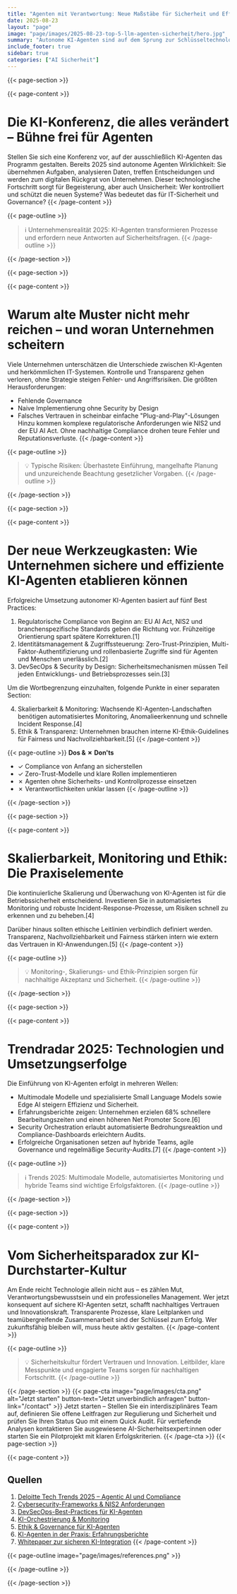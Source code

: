 ```yaml
---
title: "Agenten mit Verantwortung: Neue Maßstäbe für Sicherheit und Effizienz autonomer KI im Unternehmen"
date: 2025-08-23
layout: "page"
image: "page/images/2025-08-23-top-5-llm-agenten-sicherheit/hero.jpg"
summary: "Autonome KI-Agenten sind auf dem Sprung zur Schlüsseltechnologie für Unternehmensautomatisierung, bergen jedoch auch erhebliche Risiken. Dieses Whitepaper beleuchtet die fünf besten Praxisansätze für Sicherheit und Effizienz – mit Fokus auf Regulierung, Identitätsmanagement, DevSecOps-Methoden, Skalierbarkeit und ethischen Leitplanken. Entscheider:innen lernen, typische Fallstricke zu umgehen und den Wandel sicher zu gestalten."
include_footer: true
sidebar: true
categories: ["AI Sicherheit"]
---
```


{{< page-section >}}

{{< page-content >}}
# Die KI-Konferenz, die alles verändert – Bühne frei für Agenten

Stellen Sie sich eine Konferenz vor, auf der ausschließlich KI-Agenten das Programm gestalten. Bereits 2025 sind autonome Agenten Wirklichkeit: Sie übernehmen Aufgaben, analysieren Daten, treffen Entscheidungen und werden zum digitalen Rückgrat von Unternehmen. Dieser technologische Fortschritt sorgt für Begeisterung, aber auch Unsicherheit: Wer kontrolliert und schützt die neuen Systeme? Was bedeutet das für IT-Sicherheit und Governance?
{{< /page-content >}}

{{< page-outline >}}
> ℹ️ Unternehmensrealität 2025: KI-Agenten transformieren Prozesse und erfordern neue Antworten auf Sicherheitsfragen.
{{< /page-outline >}}

{{< /page-section >}}

{{< page-section >}}

{{< page-content >}}
# Warum alte Muster nicht mehr reichen – und woran Unternehmen scheitern

Viele Unternehmen unterschätzen die Unterschiede zwischen KI-Agenten und herkömmlichen IT-Systemen. Kontrolle und Transparenz gehen verloren, ohne Strategie steigen Fehler- und Angriffsrisiken. Die größten Herausforderungen:
- Fehlende Governance
- Naive Implementierung ohne Security by Design
- Falsches Vertrauen in scheinbar einfache "Plug-and-Play"-Lösungen
Hinzu kommen komplexe regulatorische Anforderungen wie NIS2 und der EU AI Act. Ohne nachhaltige Compliance drohen teure Fehler und Reputationsverluste.
{{< /page-content >}}

{{< page-outline >}}
> 💡 Typische Risiken: Überhastete Einführung, mangelhafte Planung und unzureichende Beachtung gesetzlicher Vorgaben.
{{< /page-outline >}}

{{< /page-section >}}

{{< page-section >}}

{{< page-content >}}
# Der neue Werkzeugkasten: Wie Unternehmen sichere und effiziente KI-Agenten etablieren können

Erfolgreiche Umsetzung autonomer KI-Agenten basiert auf fünf Best Practices:

1. Regulatorische Compliance von Beginn an: EU AI Act, NIS2 und branchenspezifische Standards geben die Richtung vor. Frühzeitige Orientierung spart spätere Korrekturen.[1]
2. Identitätsmanagement & Zugriffssteuerung: Zero-Trust-Prinzipien, Multi-Faktor-Authentifizierung und rollenbasierte Zugriffe sind für Agenten und Menschen unerlässlich.[2]
3. DevSecOps & Security by Design: Sicherheitsmechanismen müssen Teil jeden Entwicklungs- und Betriebsprozesses sein.[3]

Um die Wortbegrenzung einzuhalten, folgende Punkte in einer separaten Section:

4. Skalierbarkeit & Monitoring: Wachsende KI-Agenten-Landschaften benötigen automatisiertes Monitoring, Anomalieerkennung und schnelle Incident Response.[4]
5. Ethik & Transparenz: Unternehmen brauchen interne KI-Ethik-Guidelines für Fairness und Nachvollziehbarkeit.[5]
{{< /page-content >}}

{{< page-outline >}}
**Dos & ✗ Don'ts**
- ✓ Compliance von Anfang an sicherstellen
- ✓ Zero-Trust-Modelle und klare Rollen implementieren
- ✗ Agenten ohne Sicherheits- und Kontrollprozesse einsetzen
- ✗ Verantwortlichkeiten unklar lassen
{{< /page-outline >}}

{{< /page-section >}}

{{< page-section >}}

{{< page-content >}}
# Skalierbarkeit, Monitoring und Ethik: Die Praxiselemente

Die kontinuierliche Skalierung und Überwachung von KI-Agenten ist für die Betriebssicherheit entscheidend. Investieren Sie in automatisiertes Monitoring und robuste Incident-Response-Prozesse, um Risiken schnell zu erkennen und zu beheben.[4]

Darüber hinaus sollten ethische Leitlinien verbindlich definiert werden. Transparenz, Nachvollziehbarkeit und Fairness stärken intern wie extern das Vertrauen in KI-Anwendungen.[5]
{{< /page-content >}}

{{< page-outline >}}
> 💡 Monitoring-, Skalierungs- und Ethik-Prinzipien sorgen für nachhaltige Akzeptanz und Sicherheit.
{{< /page-outline >}}

{{< /page-section >}}

{{< page-section >}}

{{< page-content >}}
# Trendradar 2025: Technologien und Umsetzungserfolge

Die Einführung von KI-Agenten erfolgt in mehreren Wellen:
- Multimodale Modelle und spezialisierte Small Language Models sowie Edge AI steigern Effizienz und Sicherheit.
- Erfahrungsberichte zeigen: Unternehmen erzielen 68% schnellere Bearbeitungszeiten und einen höheren Net Promoter Score.[6]
- Security Orchestration erlaubt automatisierte Bedrohungsreaktion und Compliance-Dashboards erleichtern Audits.
- Erfolgreiche Organisationen setzen auf hybride Teams, agile Governance und regelmäßige Security-Audits.[7]
{{< /page-content >}}

{{< page-outline >}}
> ℹ️ Trends 2025: Multimodale Modelle, automatisiertes Monitoring und hybride Teams sind wichtige Erfolgsfaktoren.
{{< /page-outline >}}

{{< /page-section >}}

{{< page-section >}}

{{< page-content >}}
# Vom Sicherheitsparadox zur KI-Durchstarter-Kultur

Am Ende reicht Technologie allein nicht aus – es zählen Mut, Verantwortungsbewusstsein und ein professionelles Management. Wer jetzt konsequent auf sichere KI-Agenten setzt, schafft nachhaltiges Vertrauen und Innovationskraft. Transparente Prozesse, klare Leitplanken und teamübergreifende Zusammenarbeit sind der Schlüssel zum Erfolg. Wer zukunftsfähig bleiben will, muss heute aktiv gestalten.
{{< /page-content >}}

{{< page-outline >}}
> 💡 Sicherheitskultur fördert Vertrauen und Innovation. Leitbilder, klare Messpunkte und engagierte Teams sorgen für nachhaltigen Fortschritt.
{{< /page-outline >}}

{{< /page-section >}}
{{< page-cta image="page/images/cta.png" alt="Jetzt starten" button-text="Jetzt unverbindlich anfragen" button-link="/contact" >}}
Jetzt starten – Stellen Sie ein interdisziplinäres Team auf, definieren Sie offene Leitfragen zur Regulierung und Sicherheit und prüfen Sie Ihren Status Quo mit einem Quick Audit. Für vertiefende Analysen kontaktieren Sie ausgewiesene AI-Sicherheitsexpert:innen oder starten Sie ein Pilotprojekt mit klaren Erfolgskriterien.
{{< /page-cta >}}
{{< page-section >}}

{{< page-content >}}
## Quellen

1. [Deloitte Tech Trends 2025 – Agentic AI und Compliance](https://www.deloitte.com/de/de/services/consulting/perspectives/tech-trends.html)  
2. [Cybersecurity-Frameworks & NIS2 Anforderungen](https://www.protiviti.com/de-de/cybersecurity-collection)  
3. [DevSecOps-Best-Practices für KI-Agenten](https://www.wiz.io/de-de/academy/devsecops-best-practices)  
4. [KI-Orchestrierung & Monitoring](https://www.dfinsolutions.com/de/knowledge-hub/article/all-together-now-ai-powered-security-orchestration-delivers-significant-benefits)  
5. [Ethik & Governance für KI-Agenten](https://kiz-ukunft.com/)  
6. [KI-Agenten in der Praxis: Erfahrungsberichte](https://www.cognigy.com/de/loesungen/ai-agents)  
7. [Whitepaper zur sicheren KI-Integration](https://www.openeyz.one/en/blog/entscheidung-ki-einfuehrung-im-unternehmen/)
{{< /page-content >}}

{{< page-outline image="page/images/references.png" >}}

{{< /page-outline >}}

{{< /page-section >}}